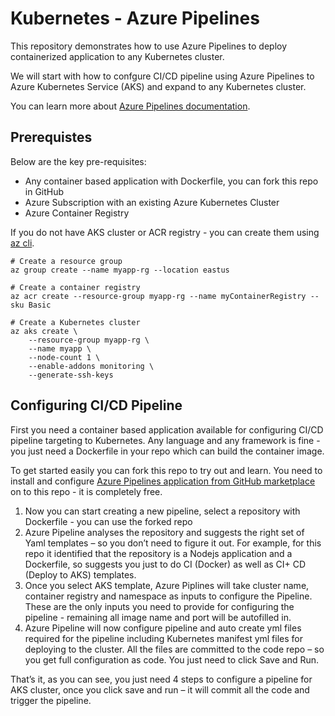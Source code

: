 # Kubernetes - Azure Pipelines
This repository demonstrates how to use Azure Pipelines to deploy containerized application to any Kubernetes cluster. 

We will start with how to confgure CI/CD pipeline using Azure Pipelines to Azure Kubernetes Service (AKS) and expand to any Kubernetes cluster.

You can learn more about [Azure Pipelines documentation](https://docs.microsoft.com/en-us/azure/devops/pipelines/languages/aks-template?view=azure-devops).

## Prerequistes

Below are the key pre-requisites:

* Any container based application with Dockerfile, you can fork this repo in GitHub
* Azure Subscription with an existing Azure Kubernetes Cluster
* Azure Container Registry

If you do not have AKS cluster or ACR registry - you can create them using [az cli](https://docs.microsoft.com/en-us/cli/azure/?view=azure-cli-latest).

```
# Create a resource group
az group create --name myapp-rg --location eastus

# Create a container registry
az acr create --resource-group myapp-rg --name myContainerRegistry --sku Basic

# Create a Kubernetes cluster
az aks create \
    --resource-group myapp-rg \
    --name myapp \
    --node-count 1 \
    --enable-addons monitoring \
    --generate-ssh-keys
```


## Configuring CI/CD Pipeline 

First you need a container based application available for configuring CI/CD pipeline targeting to Kubernetes. Any language and any framework is fine - you just need a Dockerfile in your repo which can build the container image.

To get started easily you can fork this repo to try out and learn. You need to install and configure [Azure Pipelines application from GitHub marketplace](https://github.com/marketplace/azure-pipelines) on to this repo - it is completely free.

1) Now you can start creating a new pipeline, select a repository with Dockerfile - you can use the forked repo
2) Azure Pipeline analyses the repository and suggests the right set of Yaml templates – so you don’t need to figure it out. For example, for this repo it identified that the repository is a Nodejs application and a Dockerfile, so suggests you just to do CI (Docker) as well as CI+ CD (Deploy to AKS) templates.
3) Once you select AKS template, Azure Piplines will take cluster name, container registry and namespace as inputs to configure the Pipeline. These are the only inputs you need to provide for configuring the pipeline - remaining all image name and port will be autofilled in.
4) Azure Pipeline will now configure pipeline and auto create yml files required for the pipeline including Kubernetes manifest yml files for deploying to the cluster. All the files are committed to the code repo – so you get full configuration as code. You just need to click Save and Run.

That’s it, as you can see, you just need 4 steps to configure a pipeline for AKS cluster, once you click save and run – it will commit all the code and trigger the pipeline.



